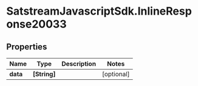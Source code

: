 # SatstreamJavascriptSdk.InlineResponse20033

## Properties
Name | Type | Description | Notes
------------ | ------------- | ------------- | -------------
**data** | **[String]** |  | [optional] 
